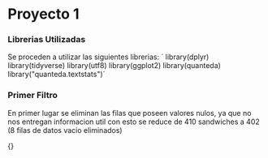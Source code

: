 # **Proyecto 1**

### Librerias Utilizadas
Se proceden a utilizar las siguientes librerias: ´
library(dplyr)
library(tidyverse)
library(utf8)
library(ggplot2)
library(quanteda)
library("quanteda.textstats")´

### Primer Filtro
En primer lugar se eliminan las filas que poseen valores nulos, ya que no nos entregan informacion util
con esto se reduce de 410 sandwiches a 402 (8 filas de datos vacio eliminados)

{}
